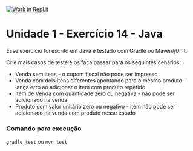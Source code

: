 [![Work in Repl.it](https://classroom.github.com/assets/work-in-replit-14baed9a392b3a25080506f3b7b6d57f295ec2978f6f33ec97e36a161684cbe9.svg)](https://classroom.github.com/online_ide?assignment_repo_id=3385614&assignment_repo_type=AssignmentRepo)
# Unidade 1 - Exercício 14 - Java
Esse exercício foi escrito em Java e testado com Gradle ou Maven/jUnit.

Crie mais casos de teste e os faça passar para os seguintes cenários:

 - Venda sem itens - o cupom fiscal não pode ser impresso
 - Venda com dois itens diferentes apontando para o mesmo produto - lança erro ao adicionar o item com produto repetido
 - Item de Venda com quantidade zero ou negativa - não pode ser adicionado na venda
 - Produto com valor unitário zero ou negativo - item não pode ser adicionado na venda com produto nesse estado

### Comando para execução
`gradle test`
ou
`mvn test`
